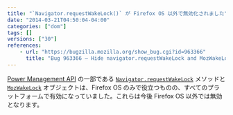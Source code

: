 ```yaml
---
title: "`Navigator.requestWakeLock()` が Firefox OS 以外で無効化されました"
date: "2014-03-21T04:50:04-04:00"
categories: ["dom"]
tags: []
versions: ["30"]
references:
    - url: "https://bugzilla.mozilla.org/show_bug.cgi?id=963366"
      title: "Bug 963366 – Hide navigator.requestWakeLock and MozWakeLock from the web except on Firefox OS"
---
```

[Power Management API](https://developer.mozilla.org/docs/WebAPI/Power_Management) の一部である [`Navigator.requestWakeLock`](https://developer.mozilla.org/docs/Web/API/Navigator.requestWakeLock) メソッドと [`MozWakeLock`](https://developer.mozilla.org/docs/Web/API/MozWakeLock) オブジェクトは、Firefox OS のみで役立つものの、すべてのプラットフォームで有効になっていました。これらは今後 Firefox OS 以外では無効となります。
